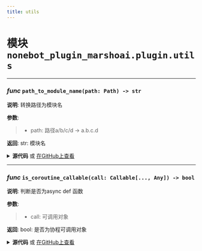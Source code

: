 ```yaml
---
title: utils
---
```

# **模块** `nonebot_plugin_marshoai.plugin.utils`

---
### ***func*** `path_to_module_name(path: Path) -> str`

**说明**: 转换路径为模块名

**参数**:
> - path: 路径a/b/c/d -> a.b.c.d  

**返回**: str: 模块名


<details>
<summary> <b>源代码</b> 或 <a href='https://github.com/LiteyukiStudio/nonebot-plugin-marshoai/tree/main/nonebot_plugin_marshoai/plugin/utils.py#L6' target='_blank'>在GitHub上查看</a></summary>

```python
def path_to_module_name(path: Path) -> str:
    rel_path = path.resolve().relative_to(Path.cwd().resolve())
    if rel_path.stem == '__init__':
        return '.'.join(rel_path.parts[:-1])
    else:
        return '.'.join(rel_path.parts[:-1] + (rel_path.stem,))
```
</details>

---
### ***func*** `is_coroutine_callable(call: Callable[..., Any]) -> bool`

**说明**: 判断是否为async def 函数

**参数**:
> - call: 可调用对象  

**返回**: bool: 是否为协程可调用对象


<details>
<summary> <b>源代码</b> 或 <a href='https://github.com/LiteyukiStudio/nonebot-plugin-marshoai/tree/main/nonebot_plugin_marshoai/plugin/utils.py#L21' target='_blank'>在GitHub上查看</a></summary>

```python
def is_coroutine_callable(call: Callable[..., Any]) -> bool:
    if inspect.isroutine(call):
        return inspect.iscoroutinefunction(call)
    if inspect.isclass(call):
        return False
    func_ = getattr(call, '__call__', None)
    return inspect.iscoroutinefunction(func_)
```
</details>

